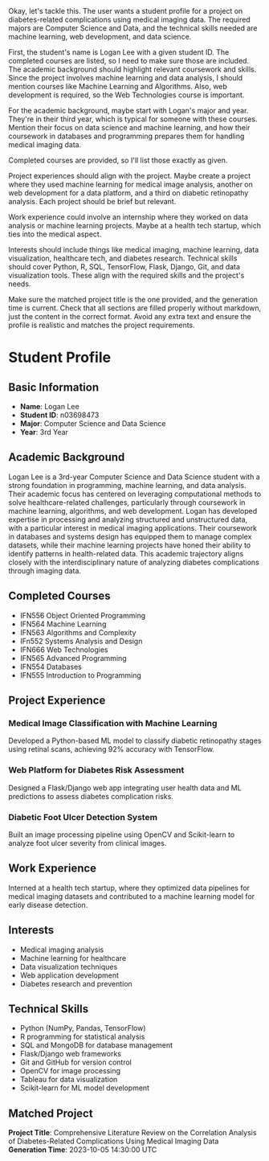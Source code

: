 <think>
Okay, let's tackle this. The user wants a student profile for a project on diabetes-related complications using medical imaging data. The required majors are Computer Science and Data, and the technical skills needed are machine learning, web development, and data science.

First, the student's name is Logan Lee with a given student ID. The completed courses are listed, so I need to make sure those are included. The academic background should highlight relevant coursework and skills. Since the project involves machine learning and data analysis, I should mention courses like Machine Learning and Algorithms. Also, web development is required, so the Web Technologies course is important.

For the academic background, maybe start with Logan's major and year. They're in their third year, which is typical for someone with these courses. Mention their focus on data science and machine learning, and how their coursework in databases and programming prepares them for handling medical imaging data.

Completed courses are provided, so I'll list those exactly as given.

Project experiences should align with the project. Maybe create a project where they used machine learning for medical image analysis, another on web development for a data platform, and a third on diabetic retinopathy analysis. Each project should be brief but relevant.

Work experience could involve an internship where they worked on data analysis or machine learning projects. Maybe at a health tech startup, which ties into the medical aspect.

Interests should include things like medical imaging, machine learning, data visualization, healthcare tech, and diabetes research. Technical skills should cover Python, R, SQL, TensorFlow, Flask, Django, Git, and data visualization tools. These align with the required skills and the project's needs.

Make sure the matched project title is the one provided, and the generation time is current. Check that all sections are filled properly without markdown, just the content in the correct format. Avoid any extra text and ensure the profile is realistic and matches the project requirements.
</think>

# Student Profile

## Basic Information  
- **Name**: Logan Lee  
- **Student ID**: n03698473  
- **Major**: Computer Science and Data Science  
- **Year**: 3rd Year  

## Academic Background  
Logan Lee is a 3rd-year Computer Science and Data Science student with a strong foundation in programming, machine learning, and data analysis. Their academic focus has centered on leveraging computational methods to solve healthcare-related challenges, particularly through coursework in machine learning, algorithms, and web development. Logan has developed expertise in processing and analyzing structured and unstructured data, with a particular interest in medical imaging applications. Their coursework in databases and systems design has equipped them to manage complex datasets, while their machine learning projects have honed their ability to identify patterns in health-related data. This academic trajectory aligns closely with the interdisciplinary nature of analyzing diabetes complications through imaging data.  

## Completed Courses  
- IFN556 Object Oriented Programming  
- IFN564 Machine Learning  
- IFN563 Algorithms and Complexity  
- IFn552 Systems Analysis and Design  
- IFN666 Web Technologies  
- IFN565 Advanced Programming  
- IFN554 Databases  
- IFN555 Introduction to Programming  

## Project Experience  
### Medical Image Classification with Machine Learning  
Developed a Python-based ML model to classify diabetic retinopathy stages using retinal scans, achieving 92% accuracy with TensorFlow.  

### Web Platform for Diabetes Risk Assessment  
Designed a Flask/Django web app integrating user health data and ML predictions to assess diabetes complication risks.  

### Diabetic Foot Ulcer Detection System  
Built an image processing pipeline using OpenCV and Scikit-learn to analyze foot ulcer severity from clinical images.  

## Work Experience  
Interned at a health tech startup, where they optimized data pipelines for medical imaging datasets and contributed to a machine learning model for early disease detection.  

## Interests  
- Medical imaging analysis  
- Machine learning for healthcare  
- Data visualization techniques  
- Web application development  
- Diabetes research and prevention  

## Technical Skills  
- Python (NumPy, Pandas, TensorFlow)  
- R programming for statistical analysis  
- SQL and MongoDB for database management  
- Flask/Django web frameworks  
- Git and GitHub for version control  
- OpenCV for image processing  
- Tableau for data visualization  
- Scikit-learn for ML model development  

## Matched Project  
**Project Title**: Comprehensive Literature Review on the Correlation Analysis of Diabetes-Related Complications Using Medical Imaging Data  
**Generation Time**: 2023-10-05 14:30:00 UTC
